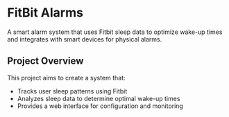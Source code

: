 # FitBit Alarms

A smart alarm system that uses Fitbit sleep data to optimize wake-up times and integrates with smart devices for physical alarms.

## Project Overview

This project aims to create a system that:
- Tracks user sleep patterns using Fitbit
- Analyzes sleep data to determine optimal wake-up times
- Provides a web interface for configuration and monitoring
